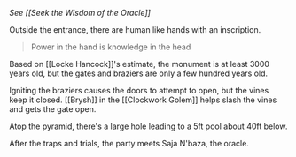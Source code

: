 *See [[Seek the Wisdom of the Oracle]]*

Outside the entrance, there are human like hands with an inscription.
> Power in the hand is knowledge in the head

Based on [[Locke Hancock]]'s estimate, the monument is at least 3000 years old, but the gates and braziers are only a few hundred years old.

Igniting the braziers causes the doors to attempt to open, but the vines keep it closed. [[Brysh]] in the [[Clockwork Golem]] helps slash the vines and gets the gate open.

Atop the pyramid, there's a large hole leading to a 5ft pool about 40ft below.

After the traps and trials, the party meets Saja N'baza, the oracle.